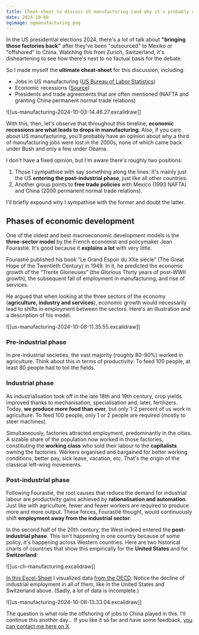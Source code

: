 ```yaml
---
title: Cheat-sheet to discuss US manufacturing (and why it's probably not coming back)
date: 2024-10-08
ogimage: ogmanufacturing.png
---
```

In the US presidential elections 2024, there's a lot of talk about **"bringing those factories back"** after they've been "outsourced" to Mexiko or "offshored" to China. Watching this from Zurich, Switzerland, it's disheartening to see how there's next to no factual basis for the debate. 

So I made myself the **ultimate cheat-sheet** for this discussion, including:
- Jobs in US manufacturing ([US Bureau of Labor Statistics](https://data.bls.gov/timeseries/CES3000000001))
- Economic recessions ([Source](https://www.investopedia.com/articles/economics/08/past-recessions.asp))
- Presidents and trade agreements that are often mentioned (NAFTA and granting China permanent normal trade relations)

![[us-manufacturing-2024-10-03-14.46.27.excalidraw]]

With this, then, let's observe that throughout this timeline, **economic recessions are what leads to drops in manufacturing**. Also, if you care about US manufacturing, you'll probably have an opinion about why a third of manufacturing jobs were lost in the 2000s, none of which came back under Bush and only a few under Obama.

I don't have a fixed opinion, but I'm aware there's roughly two positions:
1) Those I sympathise with say something along the lines: It's mainly just the US **entering the post-industrial phase**, just like all other countries.
2) Another group points to **free trade policies** with Mexico (1993 NAFTA) and China (2000 permanent normal trade relations).

I'll briefly expound why I sympathise with the former and doubt the latter.
## Phases of economic development

One of the oldest and best macroeconomic development models is the **three-sector model** by the French economist and policymaker Jean Fourastié. It's good because it **explains a lot** with very little. 

Fourastié published his book “Le Grand Espoir du XXe siècle” (The Great Hope of the Twentieth Century) in 1949. In it, he predicted the economic growth of the “Trente Glorieuses” (the Glorious Thirty years of post-WWII growth), the subsequent fall of employment in manufacturing, and rise of services.

He argued that when looking at the three sectors of the economy (**agriculture, industry and services**), economic growth would necessarily lead to shifts in employment between the sectors. Here's an illustration and a description of his model. 

![[us-manufacturing-2024-10-08-11.35.55.excalidraw]]
### Pre-industrial phase
In pre-industrial societies, the vast majority (roughly 80-90%) worked in agriculture. Think about this in terms of productivity: To feed 100 people, at least 80 people had to toil the fields.
### Industrial phase
As industrialisation took off in the late 18th and 19th century, crop yields improved thanks to mechanisation, specialisation and, later, fertilizers. Today, **we produce more food than ever**, but only 1-2 percent of us work in agriculture. To feed 100 people, only 1 or 2 people are required (mostly to steer machines).

Simultaneously, factories attracted employment, predominantly in the cities. A sizable share of the population now worked in those factories, constituting the **working class** who sold their labour to the **capitalists** owning the factories. Workers organised and bargained for better working conditions, better pay, sick leave, vacation, etc. That's the origin of the classical left-wing movements. 
### Post-industrial phase
Following Fourastié, the root causes that reduce the demand for industrial labour are productivity gains achieved by **rationalisation and automation**. Just like with agriculture, fewer and fewer workers are required to produce more and more output. These forces, Fourastié thought, would continuously shift **employment away from the industrial sector**. 

In the second half of the 20th century, the West indeed entered the **post-industrial phase**. This isn't happening in one country because of some policy, it's happening across Western countries. Here are two historical charts of countries that show this empirically for the **United States** and for **Switzerland**:

![[us-ch-manufacturing.excalidraw]]

[In this Excel-Sheet](https://1drv.ms/x/s!AlKTrtwQHqH_kaFk7PY0toqaK-OvVA?e=Orztqj) I visualized data [from the OECD](https://data-explorer.oecd.org/vis?df[ds]=dsDisseminateFinalDMZ&df[id]=DSD_LFS%40DF_IALFS_EMP_ISIC4_Q&df[ag]=OECD.SDD.TPS&df[vs]=1.0&pd=%2C&dq=CAN%2BGBR%2BSWE%2BUSA%2BCHE%2BFRA%2BDEU.EMP.._Z.Y._T.._X%2BBTF%2BGTU%2BA.A&to[TIME_PERIOD]=false&vw=tb&lb=bt). Notice the decline of industrial employment in all of them, like in the United States and Switzerland above. (Sadly, a lot of data is incomplete.)

![[us-manufacturing-2024-10-08-13.33.04.excalidraw]]

The question is what role the offshoring of jobs to China played in this. I'll continue this another day... If you like it so far and have some feedback, [you can contact me here on X](https://x.com/marcchehab/status/1843770451396571363).